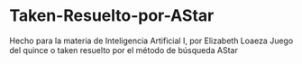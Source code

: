 # Taken-Resuelto-por-AStar
Hecho para la materia de Inteligencia Artificial I, por Elizabeth Loaeza
Juego del quince o taken resuelto por el método de búsqueda AStar
